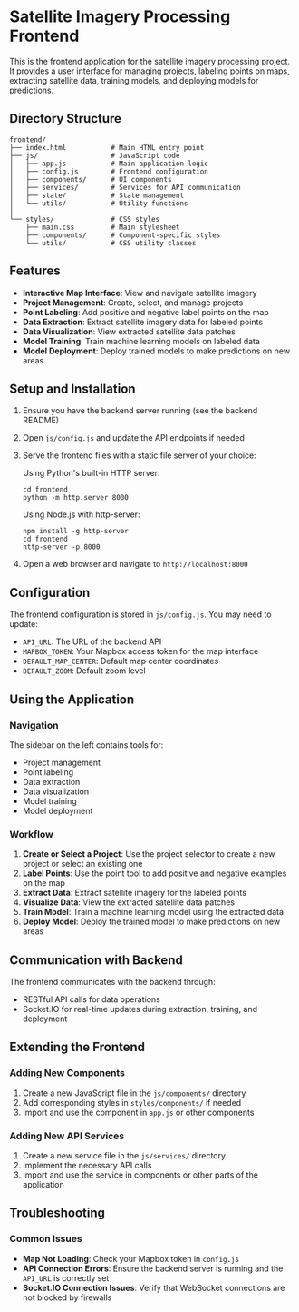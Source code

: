 # Satellite Imagery Processing Frontend

This is the frontend application for the satellite imagery processing project. It provides a user interface for managing projects, labeling points on maps, extracting satellite data, training models, and deploying models for predictions.

## Directory Structure

```
frontend/
├── index.html           # Main HTML entry point
├── js/                  # JavaScript code
│   ├── app.js           # Main application logic
│   ├── config.js        # Frontend configuration
│   ├── components/      # UI components
│   ├── services/        # Services for API communication
│   ├── state/           # State management
│   └── utils/           # Utility functions
│
└── styles/              # CSS styles
    ├── main.css         # Main stylesheet
    ├── components/      # Component-specific styles
    └── utils/           # CSS utility classes
```

## Features

- **Interactive Map Interface**: View and navigate satellite imagery
- **Project Management**: Create, select, and manage projects
- **Point Labeling**: Add positive and negative label points on the map
- **Data Extraction**: Extract satellite imagery data for labeled points
- **Data Visualization**: View extracted satellite data patches
- **Model Training**: Train machine learning models on labeled data
- **Model Deployment**: Deploy trained models to make predictions on new areas

## Setup and Installation

1. Ensure you have the backend server running (see the backend README)
2. Open `js/config.js` and update the API endpoints if needed
3. Serve the frontend files with a static file server of your choice:

   Using Python's built-in HTTP server:
   ```
   cd frontend
   python -m http.server 8000
   ```
   
   Using Node.js with http-server:
   ```
   npm install -g http-server
   cd frontend
   http-server -p 8000
   ```

4. Open a web browser and navigate to `http://localhost:8000`

## Configuration

The frontend configuration is stored in `js/config.js`. You may need to update:

- `API_URL`: The URL of the backend API
- `MAPBOX_TOKEN`: Your Mapbox access token for the map interface
- `DEFAULT_MAP_CENTER`: Default map center coordinates
- `DEFAULT_ZOOM`: Default zoom level

## Using the Application

### Navigation

The sidebar on the left contains tools for:
- Project management
- Point labeling
- Data extraction
- Data visualization
- Model training
- Model deployment

### Workflow

1. **Create or Select a Project**: Use the project selector to create a new project or select an existing one
2. **Label Points**: Use the point tool to add positive and negative examples on the map
3. **Extract Data**: Extract satellite imagery for the labeled points
4. **Visualize Data**: View the extracted satellite data patches
5. **Train Model**: Train a machine learning model using the extracted data
6. **Deploy Model**: Deploy the trained model to make predictions on new areas

## Communication with Backend

The frontend communicates with the backend through:
- RESTful API calls for data operations
- Socket.IO for real-time updates during extraction, training, and deployment

## Extending the Frontend

### Adding New Components

1. Create a new JavaScript file in the `js/components/` directory
2. Add corresponding styles in `styles/components/` if needed
3. Import and use the component in `app.js` or other components

### Adding New API Services

1. Create a new service file in the `js/services/` directory
2. Implement the necessary API calls
3. Import and use the service in components or other parts of the application

## Troubleshooting

### Common Issues

- **Map Not Loading**: Check your Mapbox token in `config.js`
- **API Connection Errors**: Ensure the backend server is running and the `API_URL` is correctly set
- **Socket.IO Connection Issues**: Verify that WebSocket connections are not blocked by firewalls